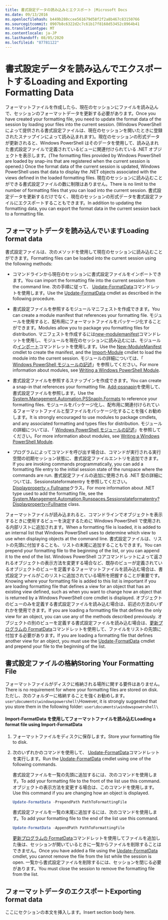 ```yaml
---
title: 書式設定データの読み込みとエクスポート |Microsoft Docs
ms.date: 09/13/2016
ms.openlocfilehash: b449b280ccee561679d58f2f2a8b467c83150766
ms.sourcegitcommit: 0907b8c6322d2c7c61b17f8168d53452c8964b41
ms.translationtype: MT
ms.contentlocale: ja-JP
ms.lasthandoff: 08/05/2020
ms.locfileid: "87781122"
---
```

# <a name="loading-and-exporting-formatting-data"></a><span data-ttu-id="beb59-102">書式設定データを読み込んでエクスポートする</span><span class="sxs-lookup"><span data-stu-id="beb59-102">Loading and Exporting Formatting Data</span></span>

<span data-ttu-id="beb59-103">フォーマットファイルを作成したら、現在のセッションにファイルを読み込んで、セッションのフォーマットデータを更新する必要があります。</span><span class="sxs-lookup"><span data-stu-id="beb59-103">Once you have created your formatting file, you need to update the format data of the session by loading your files into the current session.</span></span> <span data-ttu-id="beb59-104">(Windows PowerShell によって提供される書式設定ファイルは、現在のセッションを開いたときに登録されたスナップインによって読み込まれます)。現在のセッションの形式データが更新されると、Windows PowerShell はそのデータを使用して、読み込まれた書式設定ファイルで定義されているビューに関連付けられている .NET オブジェクトを表示します。</span><span class="sxs-lookup"><span data-stu-id="beb59-104">(The formatting files provided by Windows PowerShell are loaded by snap-ins that are registered when the current session is opened.) Once the format data of the current session is updated, Windows PowerShell uses that data to display the .NET objects associated with the views defined in the loaded formatting files.</span></span> <span data-ttu-id="beb59-105">現在のセッションに読み込むことができる書式設定ファイルの数に制限はありません。</span><span class="sxs-lookup"><span data-stu-id="beb59-105">There is no limit to the number of formatting files that you can load into the current session.</span></span> <span data-ttu-id="beb59-106">書式設定データを更新するだけでなく、現在のセッションの形式データを書式設定ファイルにエクスポートすることもできます。</span><span class="sxs-lookup"><span data-stu-id="beb59-106">In addition to updating the formatting data, you can export the format data in the current session back to a formatting file.</span></span>

## <a name="loading-format-data"></a><span data-ttu-id="beb59-107">フォーマットデータを読み込んでいます</span><span class="sxs-lookup"><span data-stu-id="beb59-107">Loading format data</span></span>

<span data-ttu-id="beb59-108">書式設定ファイルは、次のメソッドを使用して現在のセッションに読み込むことができます。</span><span class="sxs-lookup"><span data-stu-id="beb59-108">Formatting files can be loaded into the current session using the following methods:</span></span>

- <span data-ttu-id="beb59-109">コマンドラインから現在のセッションに書式設定ファイルをインポートできます。</span><span class="sxs-lookup"><span data-stu-id="beb59-109">You can import the formatting file into the current session from the command line.</span></span> <span data-ttu-id="beb59-110">次の手順に従って、 [Update-FormatData](/powershell/module/Microsoft.PowerShell.Utility/Update-FormatData)コマンドレットを使用します。</span><span class="sxs-lookup"><span data-stu-id="beb59-110">Use the [Update-FormatData](/powershell/module/Microsoft.PowerShell.Utility/Update-FormatData) cmdlet as described in the following procedure.</span></span>

- <span data-ttu-id="beb59-111">書式設定ファイルを参照するモジュールマニフェストを作成できます。</span><span class="sxs-lookup"><span data-stu-id="beb59-111">You can create a module manifest that references your formatting file.</span></span> <span data-ttu-id="beb59-112">モジュールを使用すると、配布用にフォーマットファイルをパッケージ化することができます。</span><span class="sxs-lookup"><span data-stu-id="beb59-112">Modules allow you to package you formatting files for distribution.</span></span> <span data-ttu-id="beb59-113">マニフェストを作成するには[new-modulemanifest](/powershell/module/Microsoft.PowerShell.Core/New-ModuleManifest)コマンドレットを使用し、モジュールを現在のセッションに読み込むには、モジュールの[インポート](/powershell/module/Microsoft.PowerShell.Core/Import-Module)コマンドレットを使用します。</span><span class="sxs-lookup"><span data-stu-id="beb59-113">Use the [New-ModuleManifest](/powershell/module/Microsoft.PowerShell.Core/New-ModuleManifest) cmdlet to create the manifest, and the [Import-Module](/powershell/module/Microsoft.PowerShell.Core/Import-Module) cmdlet to load the module into the current session.</span></span> <span data-ttu-id="beb59-114">モジュールの詳細については、「 [Windows PowerShell モジュールの記述](../module/writing-a-windows-powershell-module.md)」を参照してください。</span><span class="sxs-lookup"><span data-stu-id="beb59-114">For more information about modules, see [Writing a Windows PowerShell Module](../module/writing-a-windows-powershell-module.md).</span></span>

- <span data-ttu-id="beb59-115">書式設定ファイルを参照するスナップインを作成できます。</span><span class="sxs-lookup"><span data-stu-id="beb59-115">You can create a snap-in that references your formatting file.</span></span> <span data-ttu-id="beb59-116">[Add-pssnapin](/dotnet/api/System.Management.Automation.PSSnapIn.Formats)を使用して、書式設定ファイルを参照します。</span><span class="sxs-lookup"><span data-stu-id="beb59-116">Use the [System.Management.Automation.PSSnapIn.Formats](/dotnet/api/System.Management.Automation.PSSnapIn.Formats) to reference your formatting files.</span></span> <span data-ttu-id="beb59-117">モジュールをパッケージ化し、配布用に関連付けられているフォーマットファイルと型ファイルをパッケージ化することを強くお勧めします。</span><span class="sxs-lookup"><span data-stu-id="beb59-117">It is strongly encouraged to use modules to package cmdlets, and any associated formatting and types files for distribution.</span></span> <span data-ttu-id="beb59-118">モジュールの詳細については、「 [Windows PowerShell モジュールの記述](../module/writing-a-windows-powershell-module.md)」を参照してください。</span><span class="sxs-lookup"><span data-stu-id="beb59-118">For more information about modules, see [Writing a Windows PowerShell Module](../module/writing-a-windows-powershell-module.md).</span></span>

- <span data-ttu-id="beb59-119">プログラムによってコマンドを呼び出す場合は、コマンドが実行される実行空間の初期セッション状態に、書式設定ファイルエントリを追加できます。</span><span class="sxs-lookup"><span data-stu-id="beb59-119">If you are invoking commands programmatically, you can add a formatting file entry to the initial session state of the runspace where the commands are run.</span></span> <span data-ttu-id="beb59-120">書式設定ファイルの追加に使用される .NET 型の詳細については、Sessionstateformatentry を参照してください。 [Displayproperty = Fullname](/dotnet/api/System.Management.Automation.Runspaces.SessionStateFormatEntry)クラス。</span><span class="sxs-lookup"><span data-stu-id="beb59-120">For more information about .NET type used to add the formatting file, see the [System.Management.Automation.Runspaces.Sessionstateformatentry?Displayproperty=Fullname](/dotnet/api/System.Management.Automation.Runspaces.SessionStateFormatEntry) class.</span></span>

<span data-ttu-id="beb59-121">フォーマットファイルが読み込まれると、コマンドラインでオブジェクトを表示するときに使用するビューを決定するために Windows PowerShell で使用される内部リストに追加されます。</span><span class="sxs-lookup"><span data-stu-id="beb59-121">When a formatting file is loaded, it is added to an internal list that Windows PowerShell uses to determine which view to use when displaying objects at the command line.</span></span> <span data-ttu-id="beb59-122">書式設定ファイルは、リストの先頭に付加することも、リストの末尾に追加することもできます。</span><span class="sxs-lookup"><span data-stu-id="beb59-122">You can prepend your formatting file to the beginning of the list, or you can append it to the end of the list.</span></span> <span data-ttu-id="beb59-123">Windows PowerShell コアコマンドレットによって返されるオブジェクトの表示方法を変更する場合など、既存のビューが定義されているオブジェクトのビューを定義するフォーマットファイルを読み込む場合は、書式設定ファイルがこのリストに追加されている場所を把握することが重要です。</span><span class="sxs-lookup"><span data-stu-id="beb59-123">Knowing where your formatting file is added to this list is important if you are loading formatting file that defines a view for an object that has an existing view defined, such as when you want to change how an object that is returned by a Windows PowerShell core cmdlet is displayed.</span></span> <span data-ttu-id="beb59-124">オブジェクトのビューのみを定義する書式設定ファイルを読み込む場合は、前述の方法のいずれかを使用できます。</span><span class="sxs-lookup"><span data-stu-id="beb59-124">If you are loading a formatting file that defines the only view for an object, you can use any of the methods described previously.</span></span>  <span data-ttu-id="beb59-125">オブジェクトの別のビューを定義する書式設定ファイルを読み込む場合は、[更新プログラムの FormatData](/powershell/module/Microsoft.PowerShell.Utility/Update-FormatData)コマンドレットを使用して、ファイルをリストの先頭に付加する必要があります。</span><span class="sxs-lookup"><span data-stu-id="beb59-125">If you are loading a formatting file that defines another view for an object, you must use the [Update-FormatData](/powershell/module/Microsoft.PowerShell.Utility/Update-FormatData) cmdlet and prepend your file to the beginning of the list.</span></span>

## <a name="storing-your-formatting-file"></a><span data-ttu-id="beb59-126">書式設定ファイルの格納</span><span class="sxs-lookup"><span data-stu-id="beb59-126">Storing Your Formatting File</span></span>

<span data-ttu-id="beb59-127">フォーマットファイルがディスクに格納される場所に関する要件はありません。</span><span class="sxs-lookup"><span data-stu-id="beb59-127">There is no requirement for where your formatting files are stored on disk.</span></span> <span data-ttu-id="beb59-128">ただし、次のフォルダーに格納することを強くお勧めします。`user\documents\windowspowershell\`</span><span class="sxs-lookup"><span data-stu-id="beb59-128">However, it is strongly suggested that you store them in the following folder: `user\documents\windowspowershell\`</span></span>

#### <a name="loading-a-format-file-using-import-formatdata"></a><span data-ttu-id="beb59-129">Import-FormatData を使用してフォーマットファイルを読み込む</span><span class="sxs-lookup"><span data-stu-id="beb59-129">Loading a format file using Import-FormatData</span></span>

1. <span data-ttu-id="beb59-130">フォーマットファイルをディスクに保存します。</span><span class="sxs-lookup"><span data-stu-id="beb59-130">Store your formatting file to disk.</span></span>

2. <span data-ttu-id="beb59-131">次のいずれかのコマンドを使用して、 [Update-FormatData](/powershell/module/Microsoft.PowerShell.Utility/Update-FormatData)コマンドレットを実行します。</span><span class="sxs-lookup"><span data-stu-id="beb59-131">Run the [Update-FormatData](/powershell/module/Microsoft.PowerShell.Utility/Update-FormatData) cmdlet using one of the following commands.</span></span>

   <span data-ttu-id="beb59-132">書式設定ファイルを一覧の先頭に追加するには、次のコマンドを使用します。</span><span class="sxs-lookup"><span data-stu-id="beb59-132">To add your formatting file to the front of the list use this command.</span></span> <span data-ttu-id="beb59-133">オブジェクトの表示方法を変更する場合は、このコマンドを使用します。</span><span class="sxs-lookup"><span data-stu-id="beb59-133">Use this command if you are changing how an object is displayed.</span></span>

   ```powershell
   Update-FormatData -PrependPath PathToFormattingFile
   ```

   <span data-ttu-id="beb59-134">書式設定ファイルを一覧の末尾に追加するには、次のコマンドを使用します。</span><span class="sxs-lookup"><span data-stu-id="beb59-134">To add your formatting file to the end of the list use this command.</span></span>

   ```powershell
   Update-FormatData -AppendPath PathToFormattingFile
   ```

   <span data-ttu-id="beb59-135">[更新プログラムの FormatData](/powershell/module/Microsoft.PowerShell.Utility/Update-FormatData)コマンドレットを使用してファイルを追加した後は、セッションが開いているときに一覧からファイルを削除することはできません。</span><span class="sxs-lookup"><span data-stu-id="beb59-135">Once you have added a file using the [Update-FormatData](/powershell/module/Microsoft.PowerShell.Utility/Update-FormatData) cmdlet, you cannot remove the file from the list while the session is open.</span></span> <span data-ttu-id="beb59-136">一覧から書式設定ファイルを削除するには、セッションを閉じる必要があります。</span><span class="sxs-lookup"><span data-stu-id="beb59-136">You must close the session to remove the formatting file from the list.</span></span>

## <a name="exporting-format-data"></a><span data-ttu-id="beb59-137">フォーマットデータのエクスポート</span><span class="sxs-lookup"><span data-stu-id="beb59-137">Exporting format data</span></span>

<span data-ttu-id="beb59-138">ここにセクションの本文を挿入します。</span><span class="sxs-lookup"><span data-stu-id="beb59-138">Insert section body here.</span></span>
